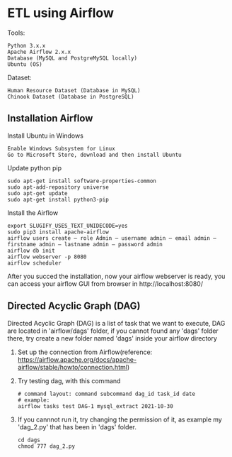 
# ETL using Airflow
Tools:

    Python 3.x.x
    Apache Airflow 2.x.x
    Database (MySQL and PostgreMySQL locally)
    Ubuntu (OS)
    
Dataset:

    Human Resource Dataset (Database in MySQL)
    Chinook Dataset (Database in PostgreSQL)

## Installation Airflow 
Install Ubuntu in Windows

    Enable Windows Subsystem for Linux
    Go to Microsoft Store, download and then install Ubuntu
    
Update python pip
    
    sudo apt-get install software-properties-common
    sudo apt-add-repository universe
    sudo apt-get update
    sudo apt-get install python3-pip
    
Install the Airflow

    export SLUGIFY_USES_TEXT_UNIDECODE=yes
    sudo pip3 install apache-airflow
    airflow users create — role Admin — username admin — email admin — firstname admin — lastname admin — password admin
    airflow db init
    airflow webserver -p 8080
    airflow scheduler
    
After you succed the installation, now your airflow webserver is ready, you can access your airflow GUI from browser in http://localhost:8080/

## Directed Acyclic Graph (DAG) 
Directed Acyclic Graph (DAG) is a list of task that we want to execute, DAG are located in 'airflow/dags' folder, if you cannot found any 'dags' folder there, try create a new folder named 'dags' inside your airflow directory
    
1. Set up the connection from Airflow(reference: https://airflow.apache.org/docs/apache-airflow/stable/howto/connection.html)
2. Try testing dag, with this command
       
       # command layout: command subcommand dag_id task_id date
       # example:
       airflow tasks test DAG-1 mysql_extract 2021-10-30
   
3. If you cannnot run it, try changing the permission of it, as example my 'dag_2.py' that has been in 'dags' folder.
     
       cd dags
       chmod 777 dag_2.py
